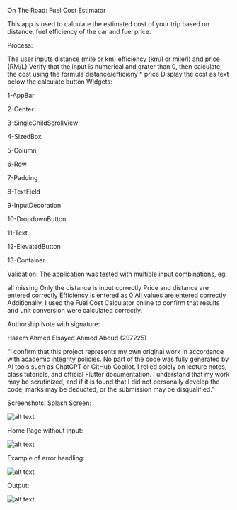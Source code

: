 On The Road: Fuel Cost Estimator

This app is used to calculate the estimated cost of your trip based on distance, fuel efficiency of the car and fuel price.

Process:

The user inputs distance (mile or km) efficiency (km/l or mile/l) and price (RM/L)
Verify that the input is numerical and grater than 0, then calculate the cost using the formula distance/efficieny * price
Display the cost as text below the calculate button
Widgets:

1-AppBar

2-Center

3-SingleChildScrollView

4-SizedBox

5-Column

6-Row

7-Padding

8-TextField

9-InputDecoration

10-DropdownButton

11-Text

12-ElevatedButton

13-Container

Validation: The application was tested with multiple input combinations, eg.

all missing
Only the distance is input correctly
Price and distance are entered correctly
Efficiency is entered as 0
All values are entered correctly
Additionally, I used the Fuel Cost Calculator online to confirm that results and unit conversion were calculated correctly.

Authorship Note with signature:

Hazem Ahmed Elsayed Ahmed Aboud (297225)

“I confirm that this project represents my own original work in accordance with academic integrity policies. No part of the code was fully generated by AI tools such as ChatGPT or GitHub Copilot. I relied solely on lecture notes, class tutorials, and official Flutter documentation. I understand that my work may be scrutinized, and if it is found that I did not personally develop the code, marks may be deducted, or the submission may be disqualified.”

Screenshots: Splash Screen:

![alt text](image-5.png)

Home Page without input:

![alt text](image-6.png)

Example of error handling:

![alt text](image-7.png)

Output:

![alt text](image-8.png)